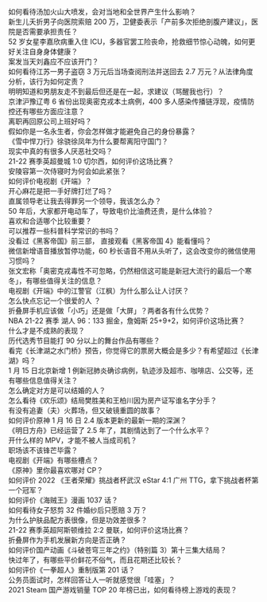 如何看待汤加火山大喷发，会对当地和全世界产生什么影响？  
新生儿夭折男子向医院索赔 200 万，卫健委表示「产前多次拒绝剖腹产建议」，医院是否需要承担责任？  
52 岁女星李嘉欣病重入住 ICU，多器官罢工险丧命，抢救细节惊心动魄，如何更好关注自身身体健康？  
案发当天刘鑫应不应该开门？  
如何看待江苏一男子盗窃 3 万元后当场查阅刑法并送回去 2.7 万元？从法律角度分析，该行为如何定责？  
明明知道和男朋友走不到最后但还是在一起，求建议（骂醒我也行）？  
京津沪豫辽粤 6 省份出现奥密克戎本土病例，400 多人感染传播链浮现，疫情防控还有哪些方面应注意？  
离职再回原公司上班好吗？  
假如你是一名永生者，你会怎样做才能避免自己的身份暴露？  
《雪中悍刀行》徐骁徐凤年为什么要帮离阳守国门？  
现实中真的有很多人厌恶社交吗？  
21-22 赛季英超曼城 1:0 切尔西，如何评价这场比赛？  
安陵容第一次侍寝时为何会如此紧张？  
如何评价电视剧《开端》？  
开心麻花是把一手好牌打烂了吗？  
直属领导老让我去得罪另一个领导，我该怎么办？  
50 年后，大家都开电动车了，导致电价比油费还贵，是什么体验？  
喜欢和合适哪个比较重要？  
可以推荐一些科普科学常识的书吗？  
没看过《黑客帝国》前三部， 直接观看《黑客帝国 4》能看懂吗？  
微信新增语音播放暂停功能，60 秒长语音不用从头听了，这会改变你的微信使用习惯吗？  
张文宏称「奥密克戎毒性不可忽略，仍然相信这可能是新冠大流行的最后一个寒冬」，有哪些值得关注的信息？  
电视剧《开端》中的江警官（江枫）为什么那么让人讨厌？  
怎么快点忘记一个很爱的人 ？  
折叠屏手机应该做「小巧」还是做「大屏」？两者各有什么优势？  
NBA 21-22 赛季 湖人 96：133 掘金，詹姆斯 25+9+2，如何评价这场比赛？  
什么才是不成熟的表现？  
历代选秀节目能打 90 分以上的舞台作品有哪些？  
看完《长津湖之水门桥》预告，你觉得它的票房大概会是多少？有希望超过《长津湖》吗？  
1 月 15 日北京新增 1 例新冠肺炎确诊病例，轨迹涉及超市、咖啡店、公交等，还有哪些信息值得关注？  
怎么确定对方是可以结婚的人？  
怎么看待《欢乐颂》结局樊胜美和王柏川因为房产证写谁名字分手？  
有没有追妻（夫）火葬场，但又破镜重圆的故事？  
如何评价原神 1 月 16 日 2.4 版本更新的最新一期的深渊？  
《明日方舟》已经运营了 2.5 年了，其剧情达到了一个什么水平？  
开什么样的 MPV，才能不被人当成司机？  
职场该不该锋芒毕露？  
电视剧《开端》有哪些槽点？  
《原神》里你最喜欢哪对 CP？  
如何评价 2022 《王者荣耀》挑战者杯武汉 eStar 4:1 广州 TTG，拿下挑战者杯第一个冠军？  
如何评价《海贼王》漫画 1037 话？  
如何看待女子怒剪 32 件婚纱后只愿赔 3 万？  
为什么护肤品配方表很像，但是功效差很多？  
21-22 赛季英超阿斯顿维拉 2:2 曼联，如何评价这场比赛？  
折叠屏作为手机发展新方向是否正确？  
如何评价国产动画《斗破苍穹三年之约》（特别篇 3）第十三集大结局？  
快过年了，有哪些平价鲜花不俗气，而且花期还比较长？  
如何评价《一拳超人》重制版第 201 话？  
公务员面试时，怎样回答让人一听就感觉很「哇塞」？  
2021 Steam 国产游戏销量 TOP 20 年榜已出，如何看待榜上游戏的表现？  
